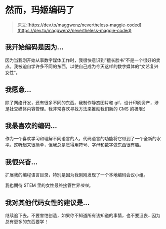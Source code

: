 # 然而，玛姬编码了

> 原文:[https://dev.to/maggwenz/nevertheless-maggie-coded](https://dev.to/maggwenz/nevertheless-maggie-coded)

## [](#i-began-coding-because)我开始编码是因为...

因为当我刚开始从事数字媒体工作时，我很快意识到“擅长脸书”不是一个很好的卖点。我被迫自学许多不同的东西，以使自己成为今天这样的数字媒体的“文艺复兴女性”。

## [](#i-do)我愿意...

除了网络开发，还有很多不同的东西。我制作静态图片和 gif，设计印刷资产，涉足社交媒体内容管理。我非常喜欢寻找方法来推动我们新的 CMS 的极限:)

## [](#my-favorite-thing-about-coding)我最喜欢的编码...

作为一个喜欢学习和理解不同语言的人，代码语言的功能将它带到了一个全新的水平。这听起来很简单，但我总是觉得用符号、字母和数字做东西很有趣。

## [](#im-excited-about)我很兴奋...

扩展我的编程语言目录，特别是因为我刚刚发现了一个本地编码会议小组。

我也期待 STEM 里的女性最终接管世界*咳咳*。

## [](#my-advice-for-other-women-who-code-is)我对其他代码女性的建议是...

继续追下去。不要害怕创造，如果你不知道所有该知道的事情，也不要沮丧...因为总有更多的东西要学！